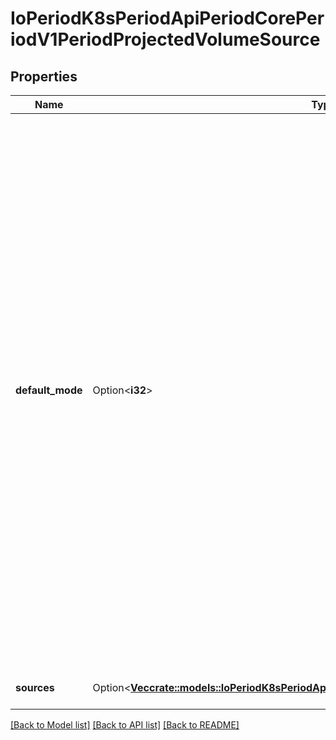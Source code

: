 # IoPeriodK8sPeriodApiPeriodCorePeriodV1PeriodProjectedVolumeSource

## Properties

Name | Type | Description | Notes
------------ | ------------- | ------------- | -------------
**default_mode** | Option<**i32**> | Mode bits used to set permissions on created files by default. Must be an octal value between 0000 and 0777 or a decimal value between 0 and 511. YAML accepts both octal and decimal values, JSON requires decimal values for mode bits. Directories within the path are not affected by this setting. This might be in conflict with other options that affect the file mode, like fsGroup, and the result can be other mode bits set. | [optional]
**sources** | Option<[**Vec<crate::models::IoPeriodK8sPeriodApiPeriodCorePeriodV1PeriodVolumeProjection>**](io.k8s.api.core.v1.VolumeProjection.md)> | list of volume projections | [optional]

[[Back to Model list]](../README.md#documentation-for-models) [[Back to API list]](../README.md#documentation-for-api-endpoints) [[Back to README]](../README.md)


